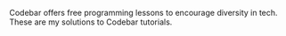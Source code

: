 Codebar offers free programming lessons to encourage diversity in tech. These are my solutions to Codebar tutorials.

